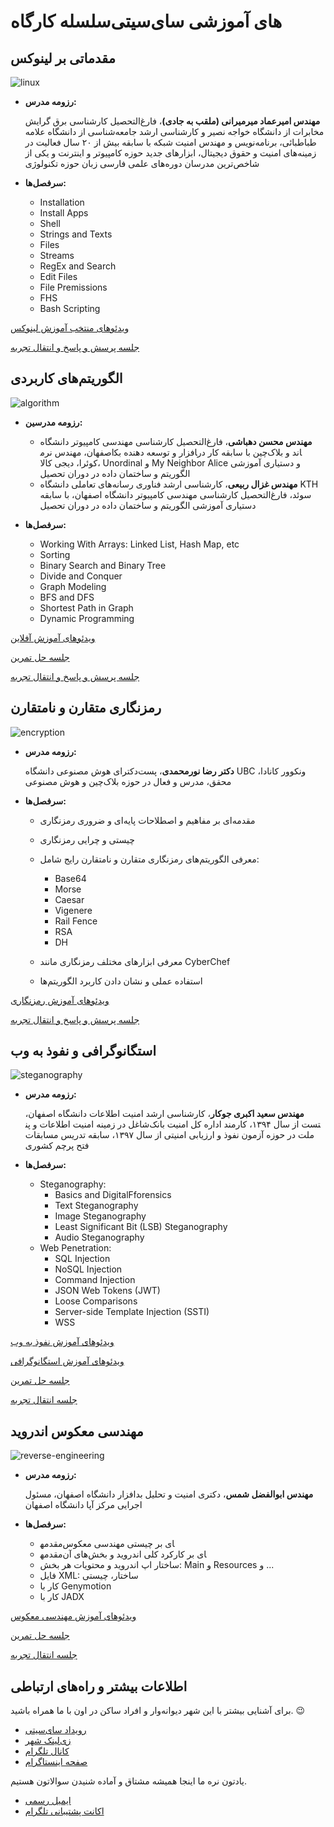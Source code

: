 # سلسله کارگاه‌‎های آموزشی سای‌سیتی


## مقدماتی بر لینوکس


![linux](https://res.cloudinary.com/ddjzobmdv/image/upload/v1744023814/linux_w0huwx.jpg)


- **رزومه مدرس:**


	**مهندس امیرعماد میرمیرانی (ملقب به جادی)**، فارغ‌التحصیل کارشناسی برق گرایش مخابرات از دانشگاه خواجه نصیر و کارشناسی ارشد جامعه‌شناسی از دانشگاه علامه طباطبائی، برنامه‌نویس و مهندس امنیت شبکه با سابقه بیش از ۲۰ سال فعالیت در زمینه‌های امنیت و حقوق دیجیتال، ابزارهای جدید حوزه کامپیوتر و اینترنت و یکی از شاخص‌ترین مدرسان دوره‌های علمی فارسی زبان حوزه تکنولوژی


- **سرفصل‌ها:**


	- Installation
	- Install Apps
	- Shell
	- Strings and Texts
	- Files
	- Streams
	- RegEx and Search
	- Edit Files
	- File Premissions
	- FHS
	- Bash Scripting


[ویدئوهای منتخب آموزش لینوکس](https://www.mediafire.com/folder/s01kvnh9dreff/%D9%85%D9%82%D8%AF%D9%85%D8%A7%D8%AA%DB%8C_%D8%A8%D8%B1_%D9%84%DB%8C%D9%86%D9%88%DA%A9%D8%B3_(%D8%B1%D8%A7%DB%8C%DA%AF%D8%A7%D9%86_%D8%A7%D8%B2_%D8%A7%D9%84%D9%BE%DB%8C%DA%A9_%D8%AC%D8%A7%D8%AF%DB%8C))


[جلسه پرسش و پاسخ و انتقال تجربه](https://www.mediafire.com/file/1op92s86scvxx83/%D9%BE%D8%B1%D8%B3%D8%B4+%D9%BE%D8%A7%D8%B3%D8%AE+%D9%88+%D8%A7%D9%86%D8%AA%D9%82%D8%A7%D9%84+%D8%AA%D8%AC%D8%B1%D8%A8%D9%87+%D8%A8%D8%A7+%D8%AC%D8%A7%D8%AF%DB%8C+%D9%85%DB%8C%D8%B1%D9%85%DB%8C%D8%B1%D8%A7%D9%86%DB%8C.mp4/file)


## الگوریتم‌های کاربردی


![algorithm](https://res.cloudinary.com/ddjzobmdv/image/upload/v1744023802/algorithm_jt6nwc.jpg)


-  **رزومه مدرسین:**
	- **مهندس محسن دهباشی**، فارغ‌التحصیل کارشناسی مهندسی کامپیوتر دانشگاه اصفهان، مهندس نرم‎افزار و توسعه دهنده بک‎اند و بلاک‌چین با سابقه کار در کوئرا، دیجی کالا، Unordinal و My Neighbor Alice و دستیاری آموزشی الگوریتم و ساختمان داده در دوران تحصیل
	- **مهندس غزال ربیعی**، کارشناسی ارشد فناوری رسانه‌های تعاملی دانشگاه KTH سوئد، فارغ‌التحصیل کارشناسی مهندسی کامپیوتر دانشگاه اصفهان، با سابقه دستیاری آموزشی الگوریتم و ساختمان داده در دوران تحصیل


-  **سرفصل‌ها:**
	- Working With Arrays: Linked List, Hash Map, etc
	- Sorting
	- Binary Search and Binary Tree
	- Divide and Conquer
	- Graph Modeling
	- BFS and DFS
	- Shortest Path in Graph
	- Dynamic Programming


[ویدئوهای آموزش آفلاین](https://www.mediafire.com/folder/9jbvkwu0k6rpt/%D8%A7%D9%84%DA%AF%D9%88%D8%B1%DB%8C%D8%AA%D9%85+%D9%87%D8%A7%DB%8C+%DA%A9%D8%A7%D8%B1%D8%A8%D8%B1%D8%AF%DB%8C)


[جلسه حل تمرین](https://www.mediafire.com/folder/nkq7rbgnm3y7t/حل+تمرین+الگوریتم‌های+کاربردی)


[جلسه پرسش و پاسخ و انتقال تجربه](https://www.mediafire.com/file/wtwqru0nl7vnrde/%D9%BE%D8%B1%D8%B3%D8%B4+%D9%BE%D8%A7%D8%B3%D8%AE+%D8%A7%D9%84%DA%AF%D9%88%D8%B1%DB%8C%D8%AA%D9%85.mp4/file)


## رمزنگاری متقارن و نامتقارن


![encryption](https://res.cloudinary.com/ddjzobmdv/image/upload/v1744023808/encryption_wsuim3.jpg)


- **رزومه مدرس:**

  
	**دکتر رضا نورمحمدی**، پست‌دکترای هوش مصنوعی دانشگاه UBC ونکوور کانادا، محقق، مدرس و فعال در حوزه بلاک‌چین و هوش مصنوعی


- **سرفصل‌ها:**
	- مقدمه‌ای بر مفاهیم و اصطلاحات پایه‌ای و ضروری رمزنگاری
	- چیستی و چرایی رمزنگاری
	- معرفی الگوریتم‌های رمزنگاری متقارن و نامتقارن رایج شامل:
	
	
		- Base64 
		- Morse 
		- Caesar
		- Vigenere
		- Rail Fence
		- RSA
		- DH
 

	- معرفی ابزارهای مختلف رمزنگاری مانند CyberChef
	- استفاده عملی و نشان دادن کاربرد الگوریتم‌ها


[ویدئوهای آموزش رمزنگاری](https://www.mediafire.com/file/zgjqimbjk9wa858/%D8%A2%D9%85%D9%88%D8%B2%D8%B4%DB%8C+%D8%B1%D9%85%D8%B2%D9%86%DA%AF%D8%A7%D8%B1%DB%8C.mp4/file)


[جلسه پرسش و پاسخ و انتقال تجربه](https://www.mediafire.com/file/v2lc3b1vykojkj4/%D9%BE%D8%B1%D8%B3%D8%B4+%D9%88+%D9%BE%D8%A7%D8%B3%D8%AE+%D8%B1%D9%85%D8%B2%D9%86%DA%AF%D8%A7%D8%B1%DB%8C.mp4/file)


## استگانوگرافی و نفوذ به وب 


![steganography](https://res.cloudinary.com/ddjzobmdv/image/upload/v1744023826/steganography_issx28.jpg)


- **رزومه مدرس:**


	**مهندس سعید اکبری جوکار**، کارشناسی ارشد امنیت اطلاعات دانشگاه اصفهان، شاغل در زمینه امنیت اطلاعات و پن‎تست از سال ۱۳۹۴، کارمند اداره کل امنیت بانک ملت در حوزه آزمون نفوذ و ارزیابی امنیتی از سال ۱۳۹۷، سابقه تدریس مسابقات فتح پرچم کشوری


- **سرفصل‌ها:**
	- Steganography:
		- Basics and DigitalFforensics
		- Text Steganography
		- Image Steganography
		- Least Significant Bit (LSB) Steganography
		- Audio Steganography
	- Web Penetration:
		- SQL Injection 
		- NoSQL Injection
		- Command Injection 
		- JSON Web Tokens (JWT)
		- Loose Comparisons
		- Server-side Template Injection (SSTI)
		- WSS


[ویدئوهای آموزش نفوذ به وب](https://www.mediafire.com/folder/dh70rziqxjfcm/%D9%86%D9%81%D9%88%D8%B0_%D8%A8%D9%87_%D9%88%D8%A8)


[ویدئوهای آموزش استگانوگرافی](https://www.mediafire.com/file/j3rqt66a8eqrk93/Steganography.mp4)


[جلسه حل تمرین](https://www.mediafire.com/folder/1k1jthaspddbn/حل+تمرین+نفوذ+به+وب+و+استگانوگرافی)


[جلسه انتقال تجربه](https://www.mediafire.com/file/zsmgh98rcn1cn2f/%D9%BE%D8%B1%D8%B3%D8%B4+%D9%BE%D8%A7%D8%B3%D8%AE+%D9%86%D9%81%D9%88%D8%B0+%D8%A8%D9%87+%D9%88%D8%A8.mp4/file)


## مهندسی معکوس اندروید


![reverse-engineering](https://res.cloudinary.com/ddjzobmdv/image/upload/v1744023820/reverse-engineering_fn1uzd.jpg)


- **رزومه مدرس:**


	**مهندس ابوالفضل شمس**، دکتری امنیت و تحلیل بدافزار دانشگاه اصفهان، مسئول اجرایی مرکز آپا دانشگاه اصفهان


- **سرفصل‌ها:**
	- مقدمه‎ای بر چیستی مهندسی معکوس    
	- مقدمه‎ای بر کارکرد کلی اندروید و بخش‌های آن
	- ساختار اپ اندروید و محتویات هر بخش: Main و Resources و ...    
	- فایل XML: ساختار، چیستی
	- کار با Genymotion
	- کار با JADX


[ویدئوهای آموزش مهندسی معکوس](https://www.mediafire.com/folder/3t370q6vwlkb9/%D9%85%D9%87%D9%86%D8%AF%D8%B3%DB%8C_%D9%85%D8%B9%DA%A9%D9%88%D8%B3)


[جلسه حل تمرین](https://www.mediafire.com/file/ehmfo4lxx7s7yub/%D8%AD%D9%84+%D8%AA%D9%85%D8%B1%DB%8C%D9%86+%D9%85%D9%87%D9%86%D8%AF%D8%B3%DB%8C+%D9%85%D8%B9%DA%A9%D9%88%D8%B3.mp4/file)


[جلسه انتقال تجربه](https://www.mediafire.com/file/jr4z8nc1y6qis01/%D8%A7%D9%86%D8%AA%D9%82%D8%A7%D9%84+%D8%AA%D8%AC%D8%B1%D8%A8%D9%87+%D9%85%D9%87%D9%86%D8%AF%D8%B3%DB%8C+%D9%85%D8%B9%DA%A9%D9%88%D8%B3.mp4/file)


## اطلاعات بیشتر و راه‌های ارتباطی


برای آشنایی بیشتر با این شهر دیوانه‌وار و افراد ساکن در اون با ما همراه باشید. 😉


- [رویداد سای‌سیتی](/سای%E2%80%8Cسیتی)
- [زی‌لینک شهر](https://zil.ink/psycitycup)
- [کانال تلگرام](https://t.me/PsyCityCup)
- [صفحه اینستاگرام](https://instagram.com/PsyCityCup)


یادتون نره ما اینجا همیشه مشتاق و آماده شنیدن سوالاتون هستیم.


- [ایمیل رسمی](mailto:psycitycup@gmail.com)
- [اکانت پشتیبانی تلگرام](https://t.me/AMCSSup)
